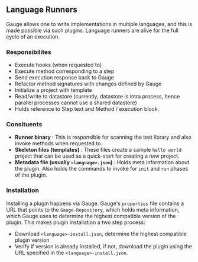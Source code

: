 ## Language Runners

Gauge allows one to write implementations in multiple languages, and this is made possible via such plugins. Language runners are alive for the full cycle of an execution.

### Responsibilites

- Execute hooks (when requested to)
- Execute method corresponding to a step
- Send execution response back to Gauge
- Refactor method signatures with changes defined by Gauge
- Initialize a project with template
- Read/write to datastore (currently, datastore is intra process, hence parallel processes cannot use a shared datastore)
- Holds reference to Step text and Method / execution block.

### Consituents

- **Runner binary** : This is responsible for scanning the test library and also invoke methods when requested to.
- **Skeleton files (templates)** : These files create a sample `hello world` project that can be used as a quick-start for creating a new project.
- **Metadata file (usually `<language>.json`)** : Holds meta information about the plugin. Also holds the commands to invoke for `init` and `run` phases of the plugin.

### Installation

Installing a plugin happens via Gauge. Gauge's `properties` file contains a URL that points to the `Gauge-Repository`, which holds meta information, which Gauge uses to determine the highest compatible version of the plugin.
This makes plugin installation a two step process:
- Download `<language>-install.json`, determine the highest compatible plugin version
- Verify if version is already installed, if not, download the plugin using the URL specified in the `<language>-install.json`.
